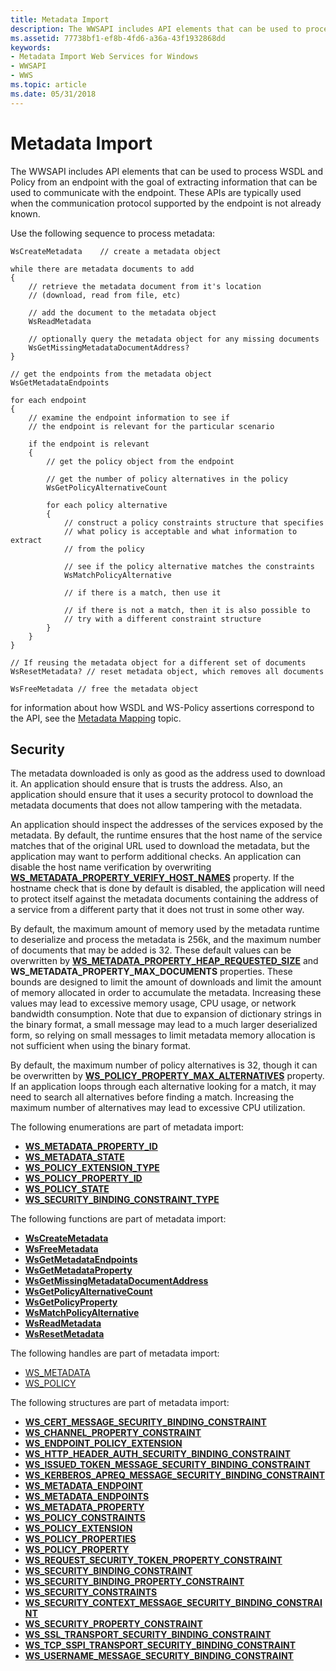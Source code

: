 ```yaml
---
title: Metadata Import
description: The WWSAPI includes API elements that can be used to process WSDL and Policy from an endpoint with the goal of extracting information that can be used to communicate with the endpoint.
ms.assetid: 77738bf1-ef8b-4fd6-a36a-43f1932868dd
keywords:
- Metadata Import Web Services for Windows
- WWSAPI
- WWS
ms.topic: article
ms.date: 05/31/2018
---
```


# Metadata Import

The WWSAPI includes API elements that can be used to process WSDL and Policy from an endpoint with the goal of extracting information that can be used to communicate with the endpoint. These APIs are typically used when the communication protocol supported by the endpoint is not already known.


Use the following sequence to process metadata:

``` syntax
WsCreateMetadata    // create a metadata object

while there are metadata documents to add
{
    // retrieve the metadata document from it's location
    // (download, read from file, etc)

    // add the document to the metadata object
    WsReadMetadata

    // optionally query the metadata object for any missing documents
    WsGetMissingMetadataDocumentAddress?
}

// get the endpoints from the metadata object
WsGetMetadataEndpoints

for each endpoint
{            
    // examine the endpoint information to see if 
    // the endpoint is relevant for the particular scenario

    if the endpoint is relevant
    {
        // get the policy object from the endpoint

        // get the number of policy alternatives in the policy
        WsGetPolicyAlternativeCount

        for each policy alternative
        {
            // construct a policy constraints structure that specifies
            // what policy is acceptable and what information to extract
            // from the policy

            // see if the policy alternative matches the constraints
            WsMatchPolicyAlternative

            // if there is a match, then use it

            // if there is not a match, then it is also possible to 
            // try with a different constraint structure
        }
    }
}

// If reusing the metadata object for a different set of documents
WsResetMetadata? // reset metadata object, which removes all documents

WsFreeMetadata // free the metadata object
```

for information about how WSDL and WS-Policy assertions correspond to the API, see the [Metadata Mapping](metadata-mapping.md) topic.

## Security

The metadata downloaded is only as good as the address used to download it. An application should ensure that is trusts the address. Also, an application should ensure that it uses a security protocol to download the metadata documents that does not allow tampering with the metadata.

An application should inspect the addresses of the services exposed by the metadata. By default, the runtime ensures that the host name of the service matches that of the original URL used to download the metadata, but the application may want to perform additional checks. An application can disable the host name verification by overwriting [**WS\_METADATA\_PROPERTY\_VERIFY\_HOST\_NAMES**](/windows/desktop/api/WebServices/ne-webservices-ws_metadata_property_id) property. If the hostname check that is done by default is disabled, the application will need to protect itself against the metadata documents containing the address of a service from a different party that it does not trust in some other way.

By default, the maximum amount of memory used by the metadata runtime to deserialize and process the metadata is 256k, and the maximum number of documents that may be added is 32. These default values can be overwritten by [**WS\_METADATA\_PROPERTY\_HEAP\_REQUESTED\_SIZE**](/windows/desktop/api/WebServices/ne-webservices-ws_metadata_property_id) and **WS\_METADATA\_PROPERTY\_MAX\_DOCUMENTS** properties. These bounds are designed to limit the amount of downloads and limit the amount of memory allocated in order to accumulate the metadata. Increasing these values may lead to excessive memory usage, CPU usage, or network bandwidth consumption. Note that due to expansion of dictionary strings in the binary format, a small message may lead to a much larger deserialized form, so relying on small messages to limit metadata memory allocation is not sufficient when using the binary format.

By default, the maximum number of policy alternatives is 32, though it can be overwritten by [**WS\_POLICY\_PROPERTY\_MAX\_ALTERNATIVES**](/windows/desktop/api/WebServices/ne-webservices-ws_policy_property_id) property. If an application loops through each alternative looking for a match, it may need to search all alternatives before finding a match. Increasing the maximum number of alternatives may lead to excessive CPU utilization.

The following enumerations are part of metadata import:

-   [**WS\_METADATA\_PROPERTY\_ID**](/windows/desktop/api/WebServices/ne-webservices-ws_metadata_property_id)
-   [**WS\_METADATA\_STATE**](/windows/desktop/api/WebServices/ne-webservices-ws_metadata_state)
-   [**WS\_POLICY\_EXTENSION\_TYPE**](/windows/desktop/api/WebServices/ne-webservices-ws_policy_extension_type)
-   [**WS\_POLICY\_PROPERTY\_ID**](/windows/desktop/api/WebServices/ne-webservices-ws_policy_property_id)
-   [**WS\_POLICY\_STATE**](/windows/desktop/api/WebServices/ne-webservices-ws_policy_state)
-   [**WS\_SECURITY\_BINDING\_CONSTRAINT\_TYPE**](/windows/desktop/api/WebServices/ne-webservices-ws_security_binding_constraint_type)

The following functions are part of metadata import:

-   [**WsCreateMetadata**](/windows/desktop/api/WebServices/nf-webservices-wscreatemetadata)
-   [**WsFreeMetadata**](/windows/desktop/api/WebServices/nf-webservices-wsfreemetadata)
-   [**WsGetMetadataEndpoints**](/windows/desktop/api/WebServices/nf-webservices-wsgetmetadataendpoints)
-   [**WsGetMetadataProperty**](/windows/desktop/api/WebServices/nf-webservices-wsgetmetadataproperty)
-   [**WsGetMissingMetadataDocumentAddress**](/windows/desktop/api/WebServices/nf-webservices-wsgetmissingmetadatadocumentaddress)
-   [**WsGetPolicyAlternativeCount**](/windows/desktop/api/WebServices/nf-webservices-wsgetpolicyalternativecount)
-   [**WsGetPolicyProperty**](/windows/desktop/api/WebServices/nf-webservices-wsgetpolicyproperty)
-   [**WsMatchPolicyAlternative**](/windows/desktop/api/WebServices/nf-webservices-wsmatchpolicyalternative)
-   [**WsReadMetadata**](/windows/desktop/api/WebServices/nf-webservices-wsreadmetadata)
-   [**WsResetMetadata**](/windows/desktop/api/WebServices/nf-webservices-wsresetmetadata)

The following handles are part of metadata import:

-   [WS\_METADATA](ws-metadata.md)
-   [WS\_POLICY](ws-policy.md)

The following structures are part of metadata import:

-   [**WS\_CERT\_MESSAGE\_SECURITY\_BINDING\_CONSTRAINT**](/windows/desktop/api/WebServices/ns-webservices-ws_cert_message_security_binding_constraint)
-   [**WS\_CHANNEL\_PROPERTY\_CONSTRAINT**](/windows/desktop/api/WebServices/ns-webservices-ws_channel_property_constraint)
-   [**WS\_ENDPOINT\_POLICY\_EXTENSION**](/windows/desktop/api/WebServices/ns-webservices-ws_endpoint_policy_extension)
-   [**WS\_HTTP\_HEADER\_AUTH\_SECURITY\_BINDING\_CONSTRAINT**](/windows/desktop/api/WebServices/ns-webservices-ws_http_header_auth_security_binding_constraint)
-   [**WS\_ISSUED\_TOKEN\_MESSAGE\_SECURITY\_BINDING\_CONSTRAINT**](/windows/desktop/api/WebServices/ns-webservices-ws_issued_token_message_security_binding_constraint)
-   [**WS\_KERBEROS\_APREQ\_MESSAGE\_SECURITY\_BINDING\_CONSTRAINT**](/windows/desktop/api/WebServices/ns-webservices-ws_kerberos_apreq_message_security_binding_constraint)
-   [**WS\_METADATA\_ENDPOINT**](/windows/desktop/api/WebServices/ns-webservices-ws_metadata_endpoint)
-   [**WS\_METADATA\_ENDPOINTS**](/windows/desktop/api/WebServices/ns-webservices-ws_metadata_endpoints)
-   [**WS\_METADATA\_PROPERTY**](/windows/desktop/api/WebServices/ns-webservices-ws_metadata_property)
-   [**WS\_POLICY\_CONSTRAINTS**](/windows/desktop/api/WebServices/ns-webservices-ws_policy_constraints)
-   [**WS\_POLICY\_EXTENSION**](/windows/desktop/api/WebServices/ns-webservices-ws_policy_extension)
-   [**WS\_POLICY\_PROPERTIES**](/windows/desktop/api/WebServices/ns-webservices-ws_policy_properties)
-   [**WS\_POLICY\_PROPERTY**](/windows/desktop/api/WebServices/ns-webservices-ws_policy_property)
-   [**WS\_REQUEST\_SECURITY\_TOKEN\_PROPERTY\_CONSTRAINT**](/windows/desktop/api/WebServices/ns-webservices-ws_request_security_token_property_constraint)
-   [**WS\_SECURITY\_BINDING\_CONSTRAINT**](/windows/desktop/api/WebServices/ns-webservices-ws_security_binding_constraint)
-   [**WS\_SECURITY\_BINDING\_PROPERTY\_CONSTRAINT**](/windows/desktop/api/WebServices/ns-webservices-ws_security_binding_property_constraint)
-   [**WS\_SECURITY\_CONSTRAINTS**](/windows/desktop/api/WebServices/ns-webservices-ws_security_constraints)
-   [**WS\_SECURITY\_CONTEXT\_MESSAGE\_SECURITY\_BINDING\_CONSTRAINT**](/windows/desktop/api/WebServices/ns-webservices-ws_security_context_message_security_binding_constraint)
-   [**WS\_SECURITY\_PROPERTY\_CONSTRAINT**](/windows/desktop/api/WebServices/ns-webservices-ws_security_property_constraint)
-   [**WS\_SSL\_TRANSPORT\_SECURITY\_BINDING\_CONSTRAINT**](/windows/desktop/api/WebServices/ns-webservices-ws_ssl_transport_security_binding_constraint)
-   [**WS\_TCP\_SSPI\_TRANSPORT\_SECURITY\_BINDING\_CONSTRAINT**](/windows/desktop/api/WebServices/ns-webservices-ws_tcp_sspi_transport_security_binding_constraint)
-   [**WS\_USERNAME\_MESSAGE\_SECURITY\_BINDING\_CONSTRAINT**](/windows/desktop/api/WebServices/ns-webservices-ws_username_message_security_binding_constraint)

 

 





